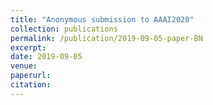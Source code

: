 ```yaml
---
title: "Anonymous submission to AAAI2020"
collection: publications
permalink: /publication/2019-09-05-paper-BN
excerpt: 
date: 2019-09-05
venue: 
paperurl:
citation:
---
```

